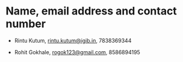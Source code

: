 # Name, email address and contact number
- Rintu Kutum, rintu.kutum@igib.in, 7838369344

- Rohit Gokhale, rogok123@gmail.com, 8586894195
